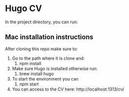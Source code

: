 # Hugo CV

In the project directory, you can run:

## Mac installation instructions

After cloning this repo make sure to:

1. Go to the path where it is clone and:
    1. npm install
1. Make sure Hugo is installed otherwise run:
    1. brew install hugo
1. To start the environment you can
    1. npm start
1. You can access to the CV here: http://localhost:1313/cv/
